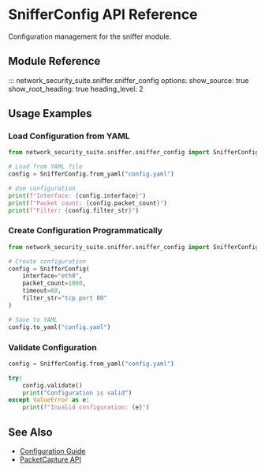 # SnifferConfig API Reference

Configuration management for the sniffer module.

## Module Reference

::: network_security_suite.sniffer.sniffer_config
    options:
      show_source: true
      show_root_heading: true
      heading_level: 2

## Usage Examples

### Load Configuration from YAML

```python
from network_security_suite.sniffer.sniffer_config import SnifferConfig

# Load from YAML file
config = SnifferConfig.from_yaml("config.yaml")

# Use configuration
print(f"Interface: {config.interface}")
print(f"Packet count: {config.packet_count}")
print(f"Filter: {config.filter_str}")
```

### Create Configuration Programmatically

```python
from network_security_suite.sniffer.sniffer_config import SnifferConfig

# Create configuration
config = SnifferConfig(
    interface="eth0",
    packet_count=1000,
    timeout=60,
    filter_str="tcp port 80"
)

# Save to YAML
config.to_yaml("config.yaml")
```

### Validate Configuration

```python
config = SnifferConfig.from_yaml("config.yaml")

try:
    config.validate()
    print("Configuration is valid")
except ValueError as e:
    print(f"Invalid configuration: {e}")
```

## See Also

- [Configuration Guide](../configuration.md)
- [PacketCapture API](packet-capture.md)
